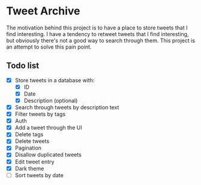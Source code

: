 # Tweet Archive

The motivation behind this project is to have a place to store tweets that I find interesting. I have a tendency to
retweet tweets that I find interesting, but obviously there's not a good way to search through them. This project is an
attempt to solve this pain point.

## Todo list

- [x] Store tweets in a database with:
  - [x] ID
  - [x] Date
  - [x] Description (optional)
- [x] Search through tweets by description text
- [x] Filter tweets by tags
- [x] Auth
- [x] Add a tweet through the UI
- [x] Delete tags
- [x] Delete tweets
- [x] Pagination
- [x] Disallow duplicated tweets
- [x] Edit tweet entry
- [x] Dark theme
- [ ] Sort tweets by date
